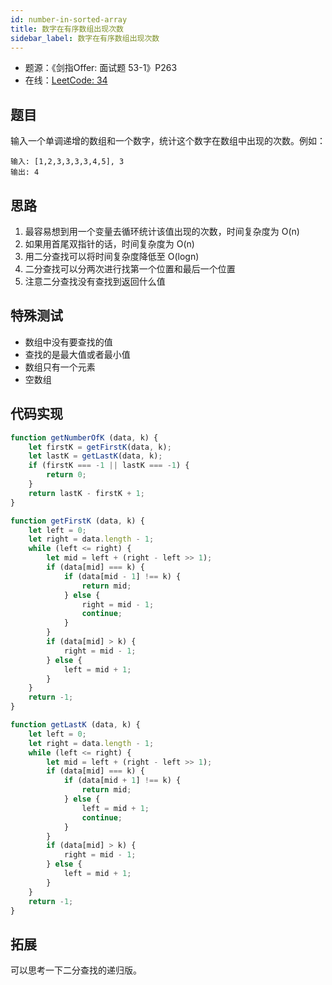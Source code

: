 ```yaml
---
id: number-in-sorted-array
title: 数字在有序数组出现次数
sidebar_label: 数字在有序数组出现次数
---
```


- 题源：《剑指Offer: 面试题 53-1》P263
- 在线：[LeetCode: 34](https://leetcode-cn.com/problems/find-first-and-last-position-of-element-in-sorted-array/)

## 题目

输入一个单调递增的数组和一个数字，统计这个数字在数组中出现的次数。例如：

```text
输入: [1,2,3,3,3,3,4,5], 3
输出: 4
```

## 思路

1. 最容易想到用一个变量去循环统计该值出现的次数，时间复杂度为 O(n)
2. 如果用首尾双指针的话，时间复杂度为 O(n)
3. 用二分查找可以将时间复杂度降低至 O(logn)
4. 二分查找可以分两次进行找第一个位置和最后一个位置
5. 注意二分查找没有查找到返回什么值

## 特殊测试

- 数组中没有要查找的值
- 查找的是最大值或者最小值
- 数组只有一个元素
- 空数组

## 代码实现

```js
function getNumberOfK (data, k) {
    let firstK = getFirstK(data, k);
    let lastK = getLastK(data, k);
    if (firstK === -1 || lastK === -1) {
        return 0;
    }
    return lastK - firstK + 1;
}

function getFirstK (data, k) {
    let left = 0;
    let right = data.length - 1;
    while (left <= right) {
        let mid = left + (right - left >> 1);
        if (data[mid] === k) {
            if (data[mid - 1] !== k) {
                return mid;
            } else {
                right = mid - 1;
                continue;
            }
        }
        if (data[mid] > k) {
            right = mid - 1;
        } else {
            left = mid + 1;
        }
    }
    return -1;
}

function getLastK (data, k) {
    let left = 0;
    let right = data.length - 1;
    while (left <= right) {
        let mid = left + (right - left >> 1);
        if (data[mid] === k) {
            if (data[mid + 1] !== k) {
                return mid;
            } else {
                left = mid + 1;
                continue;
            }
        }
        if (data[mid] > k) {
            right = mid - 1;
        } else {
            left = mid + 1;
        }
    }
    return -1;
}
```

## 拓展

可以思考一下二分查找的递归版。
